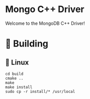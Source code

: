 # Mongo C++ Driver
Welcome to the MongoDB C++ Driver!


# 🔨 Building

## 🐧 Linux

```
cd build
cmake ..
make
make install
sudo cp -r install/* /usr/local
```
